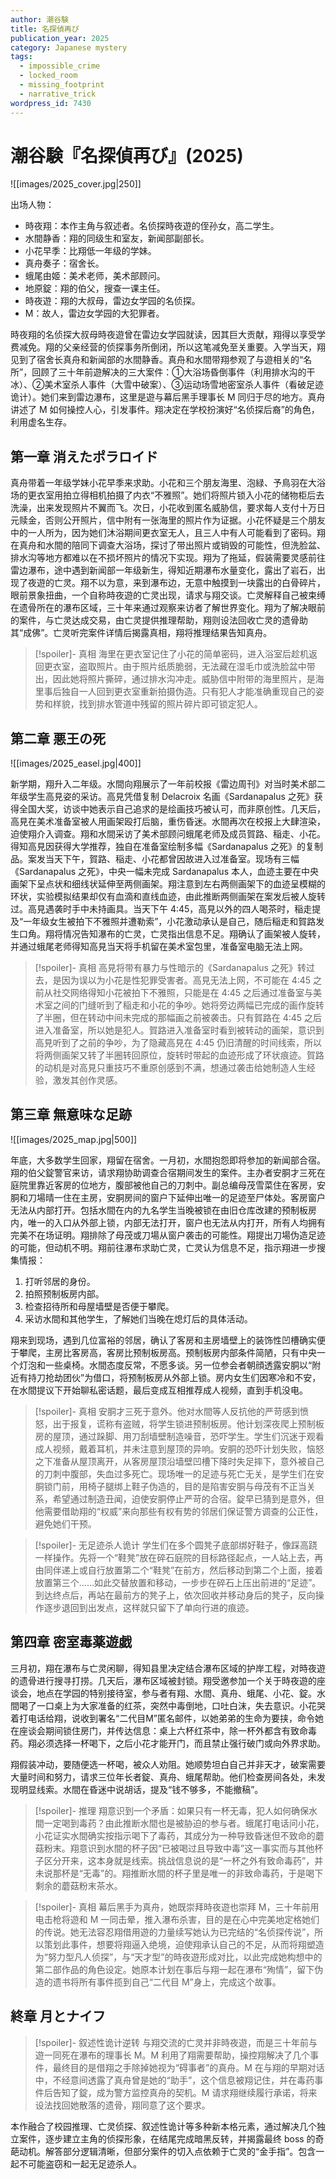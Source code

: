 ```yaml
---
author: 潮谷験
title: 名探偵再び
publication_year: 2025
category: Japanese mystery
tags:
  - impossible_crime
  - locked_room
  - missing_footprint
  - narrative_trick
wordpress_id: 7430
---
```


# 潮谷験『名探偵再び』(2025)

![[images/2025_cover.jpg|250]]

出场人物：
- 時夜翔：本作主角与叙述者。名侦探時夜遊的侄孙女，高二学生。
- 水間静香：翔的同级生和室友，新闻部副部长。
- 小花早季：比翔低一年级的学妹。
- 真舟奏子：宿舍长。
- 蛾尾由姬：美术老师，美术部顾问。
- 地原錠：翔的伯父，搜查一课主任。
- 時夜遊：翔的大叔母，雷边女学园的名侦探。
- M：故人，雷边女学园的大犯罪者。

時夜翔的名侦探大叔母時夜遊曾在雷边女学园就读，因其巨大贡献，翔得以享受学费减免。翔的父亲经营的侦探事务所倒闭，所以这笔减免至关重要。入学当天，翔见到了宿舍长真舟和新闻部的水間静香。真舟和水間带翔参观了与遊相关的“名所”，回顾了三十年前遊解决的三大案件：①大浴场昏倒事件（利用排水沟的干冰）、②美术室杀人事件（大雪中破案）、③运动场雪地密室杀人事件（看破足迹诡计）。她们来到雷边瀑布，这里是遊与幕后黑手理事长 M 同归于尽的地方。真舟讲述了 M 如何操控人心，引发事件。翔决定在学校扮演好“名侦探后裔”的角色，利用虚名生存。

## 第一章 消えたポラロイド

真舟带着一年级学妹小花早季来求助。小花和三个朋友海里、泡緑、予鳥羽在大浴场的更衣室用拍立得相机拍摄了内衣“不雅照”。她们将照片锁入小花的储物柜后去洗澡，出来发现照片不翼而飞。次日，小花收到匿名威胁信，要求每人支付十万日元赎金，否则公开照片，信中附有一张海里的照片作为证据。小花怀疑是三个朋友中的一人所为，因为她们沐浴期间更衣室无人，且三人中有人可能看到了密码。翔在真舟和水間的陪同下调查大浴场，探讨了带出照片或销毁的可能性，但洗脸盆、排水沟等地方都难以在不损坏照片的情况下实现。翔为了拖延，假装需要灵感前往雷边瀑布，途中遇到新闻部一年级新生，得知近期瀑布水量变化，露出了岩石，出现了夜遊的亡灵。翔不以为意，来到瀑布边，无意中触摸到一块露出的白骨碎片，眼前景象扭曲，一个自称時夜遊的亡灵出现，请求与翔交谈。亡灵解释自己被束缚在遗骨所在的瀑布区域，三十年来通过观察来访者了解世界变化。翔为了解决眼前的案件，与亡灵达成交易，由亡灵提供推理帮助，翔则设法回收亡灵的遗骨助其“成佛”。亡灵听完案件详情后揭露真相，翔将推理结果告知真舟。

> [!spoiler]- 真相
> 海里在更衣室记住了小花的简单密码，进入浴室后趁机返回更衣室，盗取照片。由于照片纸质脆弱，无法藏在湿毛巾或洗脸盆中带出，因此她将照片撕碎，通过排水沟冲走。威胁信中附带的海里照片，是海里事后独自一人回到更衣室重新拍摄伪造。只有犯人才能准确重现自己的姿势和样貌，找到排水管道中残留的照片碎片即可锁定犯人。

## 第二章 悪王の死

![[images/2025_easel.jpg|400]]

新学期，翔升入二年级。水間向翔展示了一年前校报《雷边周刊》对当时美术部二年级学生高見姿的采访。高見凭借复制 Delacroix 名画《Sardanapalus 之死》获得全国大奖，访谈中她表示自己追求的是绘画技巧被认可，而非原创性。几天后，高見在美术准备室被人用画架殴打后脑，重伤昏迷。水間再次在校报上大肆渲染，迫使翔介入调查。翔和水間采访了美术部顾问蛾尾老师及成员賀路、稲走、小花。得知高見因获得大学推荐，独自在准备室绘制多幅《Sardanapalus 之死》的复制品。案发当天下午，賀路、稲走、小花都曾因故进入过准备室。现场有三幅《Sardanapalus 之死》，中央一幅未完成 Sardanapalus 本人，血迹主要在中央画架下呈点状和细线状延伸至两侧画架。翔注意到左右两侧画架下的血迹呈模糊的环状，实验模拟结果却仅有血滴和直线血迹，由此推断两侧画架在案发后被人旋转过。高見遇袭时手中未持画具。当天下午 4:45，高見以外的四人喝茶时，稲走提及“一年级女生被拍下不雅照并遭勒索”，小花激动承认是自己，随后稲走和賀路发生口角。翔将情况告知瀑布的亡灵，亡灵指出信息不足。翔确认了画架被人旋转，并通过蛾尾老师得知高見当天将手机留在美术室包里，准备室电脑无法上网。

> [!spoiler]- 真相
> 高見将带有暴力与性暗示的《Sardanapalus 之死》转过去，是因为误以为小花是性犯罪受害者。高見无法上网，不可能在 4:45 之前从社交网络得知小花被拍下不雅照，只能是在 4:45 之后通过准备室与美术室之间的门缝听到了稲走和小花的争吵。她将旁边两幅已完成的画作旋转了半圈，但在转动中间未完成的那幅画之前被袭击。只有賀路在 4:45 之后进入准备室，所以她是犯人。賀路进入准备室时看到被转动的画架，意识到高見听到了之前的争吵，为了隐藏高見在 4:45 仍旧清醒的时间线索，所以将两侧画架又转了半圈转回原位，旋转时带起的血迹形成了环状痕迹。賀路的动机是对高見只重技巧不重原创感到不满，想通过袭击给她制造人生经验，激发其创作灵感。

## 第三章 無意味な足跡

![[images/2025_map.jpg|500]]

年底，大多数学生回家，翔留在宿舍。一月初，水間抱怨即将参加的新闻部合宿。翔的伯父錠警官来访，请求翔协助调查合宿期间发生的案件。主办者安胴才三死在庭院里靠近客房的位地方，腹部被他自己的刀刺中。副总编母茂雪菜住在客房，安胴和刀場晴一住在主房，安胴房间的窗户下延伸出唯一的足迹至尸体处。客房窗户无法从内部打开。包括水間在内的九名学生当晚被锁在由旧仓库改建的预制板房内，唯一的入口从外部上锁，内部无法打开，窗户也无法从内打开，所有人均拥有完美不在场证明。翔排除了母茂或刀場从窗户袭击的可能性。翔提出刀場伪造足迹的可能，但动机不明。翔前往瀑布求助亡灵，亡灵认为信息不足，指示翔进一步搜集情报：
1. 打听邻居的身份。
2. 拍照预制板房内部。
3. 检查招待所和母屋墙壁是否便于攀爬。
4. 采访水間和其他学生，了解她们当晚在熄灯后的具体活动。

翔来到现场，遇到几位富裕的邻居，确认了客房和主房墙壁上的装饰性凹槽确实便于攀爬，主房比客房高，客房比预制板房高。预制板房内部条件简陋，只有中央一个灯泡和一些桌椅。水間态度反常，不愿多谈。另一位参会者朝顔透露安胴以“附近有持刀抢劫团伙”为借口，将预制板房从外部上锁。房内女生们因寒冷和不安，在水間提议下开始聊私密话题，最后变成互相推荐成人视频，直到手机没电。

> [!spoiler]- 真相
> 安胴才三死于意外。他对水間等人反抗他的严苛感到愤怒，出于报复，谎称有盗贼，将学生锁进预制板房。他计划深夜爬上预制板房的屋顶，通过跺脚、用刀刮墙壁制造噪音，恐吓学生。学生们沉迷于观看成人视频，戴着耳机，并未注意到屋顶的异响。安胴的恐吓计划失败，恼怒之下准备从屋顶离开，从客房屋顶沿墙壁凹槽下降时失足摔下，意外被自己的刀刺中腹部，失血过多死亡。现场唯一的足迹与死亡无关，是学生们在安胴锁门前，用椅子腿绑上鞋子伪造的，目的是陷害安胴与母茂有不正当关系，希望通过制造丑闻，迫使安胴停止严苛的合宿。錠早已猜到是意外，但他需要借助翔的“权威”来向那些有权有势的邻居们保证警方调查的公正性，避免她们干预。

> [!spoiler]- 无足迹杀人诡计
> 学生们在多个圆凳子底部绑好鞋子，像踩高跷一样操作。先将一个“鞋凳”放在碎石庭院的目标路径起点，一人站上去，再由同伴递上或自行放置第二个“鞋凳”在前方，然后移动到第二个上面，接着放置第三个……如此交替放置和移动，一步步在碎石上压出前进的“足迹”。到达终点后，再站在最前方的凳子上，依次回收并移动身后的凳子，反向操作逐步退回到出发点，这样就只留下了单向行进的痕迹。

## 第四章 密室毒薬遊戯

三月初，翔在瀑布与亡灵闲聊，得知县里决定结合瀑布区域的护岸工程，对時夜遊的遗骨进行搜寻打捞。几天后，瀑布区域被封锁。翔受邀参加一个关于時夜遊的座谈会，地点在学园的特别接待室，参与者有翔、水間、真舟、蛾尾、小花、錠。水間喝了一口桌上为大家准备的红茶，突然中毒倒地，口吐白沫，失去意识。小花哭着打电话给翔，说收到署名“二代目M”匿名邮件，以她弟弟的生命为要挟，命令她在座谈会期间锁住房门，并传达信息：桌上六杯红茶中，除一杯外都含有致命毒药。翔必须选择一杯喝下，之后小花才能开门，而且禁止强行破门或向外界求助。

翔假装冲动，要随便选一杯喝，被众人劝阻。她顺势坦白自己并非天才，破案需要大量时间和努力，请求三位年长者錠、真舟、蛾尾帮助。他们检查房间各处，未发现明显线索。水間在昏迷中说胡话，提及“钱不够多，不能撤稿”。

> [!spoiler]- 推理
> 翔意识到一个矛盾：如果只有一杯无毒，犯人如何确保水間一定喝到毒药？由此推断水間也是被胁迫的参与者。蛾尾打电话问小花，小花证实水間确实按指示喝下了毒药，其成分为一种导致昏迷但不致命的蘑菇粉末。翔意识到水間的杯子因“已被喝过且导致中毒”这一事实而与其他杯子区分开来，这本身就是线索。挑战信息说的是“一杯之外有致命毒药”，并未说那杯是“无毒”的。翔推断水間的杯子里是唯一的非致命毒药，于是喝下剩余的蘑菇粉末茶水。

> [!spoiler]- 真相
> 幕后黑手为真舟，她既崇拜時夜遊也崇拜 M，三十年前用电击枪将遊和 M 一同击晕，推入瀑布杀害，目的是在心中完美地定格她们的传说。她无法容忍翔借用遊的力量续写她认为已完结的“名侦探传说”，所以策划此事件，想要将翔逼入绝境，迫使翔承认自己的不足，从而将翔塑造为“努力型凡人侦探”，与“天才型”的時夜遊形成对比，以此完成她构想中的第二部作品的角色设定。她原本计划在事后与翔一起在瀑布“殉情”，留下伪造的遗书将所有事件揽到自己“二代目 M”身上，完成这个故事。

## 終章 月とナイフ

> [!spoiler]- 叙述性诡计逆转
> 与翔交流的亡灵并非時夜遊，而是三十年前与遊一同死在瀑布的理事长 M。M 利用了翔需要帮助，操控翔解决了几个事件，最终目的是借翔之手除掉她视为“碍事者”的真舟。M 在与翔的早期对话中，不经意间透露了真舟曾是她的“助手”，这个信息被翔记住，并在毒药事件后告知了錠，成为警方监控真舟的契机。M 请求翔继续履行承诺，将来设法找回她散落的遗骨，翔同意了这个要求。

本作融合了校园推理、亡灵侦探、叙述性诡计等多种新本格元素，通过解决几个独立案件，逐步建立主角的侦探形象，在结尾完成暗黑反转，并揭露最终 boss 的奇葩动机。解答部分逻辑清晰，但部分案件的切入点依赖于亡灵的“金手指”。包含一起不可能盗窃和一起无足迹杀人。